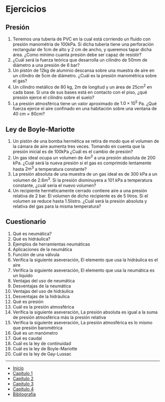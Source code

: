 # Ejercicios

## Presión

1. Tenemos una tuberia de PVC en la cual está corriendo un fluido con presión manométria de 100kPa. Si dicha tuberia tiene una perforación rectangular de 1cm de alto y 2 cm de ancho, y queremos tapar dicha área. ¿Como mínimo cuanta presión debe ser capaz de resistir?
2. ¿Cuál será la fuerza teórica que desarrolla un cilindro de 50mm de diámetro a una presión de 6 bar?
3. Un pistón de 12kg de aluminio descansa sobre una muestra de aire en un cilindro de 5cm de diámetro. ¿Cuál es la presión manométrica sobre el gas?
4. Un cilindro metálico de 80 kg, 2m de longitud y un área de $25cm^2$ en cada base. Si una de sus bases está en contacto con el piso, ¿qué presión ejerce el cilindro sobre el suelo?
5. La presión atmosférica tiene un valor aproximado de $1.0 \times 10^5$ Pa. ¿Qué fuerza ejerce el aire confinado en una habitación sobre una ventana de 40 cm $\times$ $80 cm$?

## Ley de Boyle-Mariotte

1. Un pistón de una bomba hermética se retira de modo que el volumen de la cámara de aire aumenta tres veces. Tomando en cuenta que la presión inicial es de 100kPa ¿Cuál es el cambio de presión?
2. Un gas ideal ocupa un volumen de $4m^3$ a una presión absoluta de 200 kPa. ¿Cuál será la nueva presión si el gas es comprimido lentamente hasta $2m^3$ a temperatura constante?
3. La presión absoluta de una muestra de un gas ideal es de 300 kPa a un volumen de $2.6 m^3$. Si la presión disminuyera a 101 kPa a temperatura constante, ¿cuál sería el nuevo volumen?
4. Un recipiente herméticamente cerrado contiene aire a una presión relativa de 2 bar. El volumen de dicho recipiente es de 5 litros. Si el volumen se reduce hasta 1.5listro. ¿Cuál será la presión absoluta y relativa del gas para la misma temperatura?

## Cuestionario

1. Qué es neumática?
2. Qué es hidráulica?
3. Ejemplos de herramientas neumáticas
4. Aplicaciones de la neumática
5. Función de una válvula
6. Verifica la siguiente aseveración, El elemento que usa la hidráulica es el aire
7. Verifica la siguiente aseveración, El elemento que usa la neumática es un liquido
8. Ventajas del uso de neumática
9. Desventajas de la neumática
10. Ventajas del uso de hidráulica
11. Desventajas de la hidráulica
12. Qué es presión
13. Cuál es la presión atmosférica
14. Verifica la siguiente aseveración, La presión absoluta es igual a la suma de presión atmosférica más la presión relativa
15. Verifica la siguiente aseveración, La presión atmosférica es lo mismo que presión barométrica
16. Qué es un manómetro
17. Qué es caudal
18. Cuál es la ley de continuidad
19. Cuál es la ley de Boyle-Mariotte
20. Cuál es la ley de Gay-Lussac

---

- [Inicio](../index.md)
- [Capítulo 1](./index.md)
- [Capítulo 2](../capitulo2/index.md)
- [Capítulo 3](../capitulo3/index.md)
- [Capítulo 4](../capitulo4/index.md)
- [Bibliografía](../bibliografia.md)
